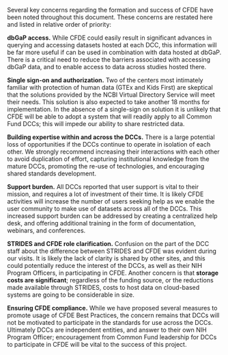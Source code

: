Several key concerns regarding the formation and success of CFDE have been noted throughout this document. These concerns are restated here and listed in relative order of priority:

__dbGaP access.__ While CFDE could easily result in significant advances in querying and accessing datasets hosted at each DCC, this information will be far more useful if can be used in combination with data hosted at dbGaP. There is a critical need to reduce the barriers associated with accessing dbGaP data, and to enable access to data across studies hosted there. 

__Single sign-on and authorization.__ Two of the centers most intimately familiar with protection of human data (GTEx and Kids First) are skeptical that the solutions provided by the NCBI Virtual Directory Service will meet their needs. This solution is also expected to take another 18 months for implementation. In the absence of a single-sign on solution it is unlikely that CFDE will be able to adopt a system that will readily apply to all Common Fund DCCs; this will impede our ability to share restricted data. 

__Building expertise within and across the DCCs.__ There is a large potential loss of opportunities if the DCCs continue to operate in isolation of each other. We strongly recommend increasing their interactions with each other to avoid duplication of effort, capturing institutional knowledge from the mature DCCs, promoting the re-use of technologies, and encouraging shared standards development. 

__Support burden.__ All DCCs reported that user support is vital to their mission, and requires a lot of investment of their time. It is likely CFDE activities will increase the number of users seeking help as we enable the user community to make use of datasets across all of the DCCs. This increased support burden can be addressed by creating a centralized help desk, and offering additional training in the form of documentation, webinars, and conferences. 

__STRIDES and CFDE role clarification.__ Confusion on the part of the DCC staff about the difference between STRIDES and CFDE was evident during our visits. It is likely the lack of clarity is shared by other sites, and this could potentially reduce the interest of the DCCs, as well as their NIH Program Officers, in participating in CFDE. Another concern is that __storage costs are significant__; regardless of the funding source, or the reductions made available through STRIDES, costs to host data on cloud-based systems are going to be considerable in size. 

__Ensuring CFDE compliance.__ While we have proposed several measures to promote usage of CFDE Best Practices, the concern remains that DCCs will not be motivated to participate in the standards for use across the DCCs. Ultimately DCCs are independent entities, and answer to their own NIH Program Officer; encouragement from Common Fund leadership for DCCs to participate in CFDE will be vital to the success of this project.